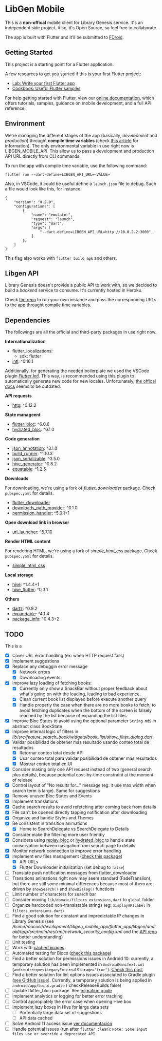 # LibGen Mobile

This is a **non-offical** mobile client for Library Genesis service. It's an independent side project. Also, it's Open Source, so feel free to collaborate.

The app is built with Flutter and it'll be submitted to [FDroid](https://f-droid.org).

## Getting Started

This project is a starting point for a Flutter application.

A few resources to get you started if this is your first Flutter project:

- [Lab: Write your first Flutter app](https://flutter.dev/docs/get-started/codelab)
- [Cookbook: Useful Flutter samples](https://flutter.dev/docs/cookbook)

For help getting started with Flutter, view our
[online documentation](https://flutter.dev/docs), which offers tutorials,
samples, guidance on mobile development, and a full API reference.

## Environment

We're managing the different stages of the app (basically, *development* and *production*) throught **compile time variables** (check [this article](https://binary-studio.com/2020/06/23/flutter-3/) for information). The only environmental variable in use right now is LIBGEN_MOBILE_API. This allow us to pass a development and production API URL directly from CLI commands.

To run the app with compile time variable, use the following command:

`flutter run --dart-define=LIBGEN_API_URL=<VALUE>`

Also, in VSCode, it could be useful define a `launch.json` file to debug. Such a file would look like this, for instance:

```
{
    "version": "0.2.0",
    "configurations": [
        {
            "name": "emulator",
            "request": "launch",
            "type": "dart",
            "args": [
                "--dart-define=LIBGEN_API_URL=http://10.0.2.2:3000",
            ]
        },
    ]
}
```

This flag also works with `flutter build apk` and others.

## Libgen API

Library Genesis doesn't provide a public API to work with, so we decided to build a *backend* service to consume. It's currently hosted in Heroku.

Check [the repo](https://github.com/manuelvargastapia/libgen_api/tree/master) to run your own instance and pass the corresponding URLs to the app throught compile time variables.

## Dependencies

The followings are all the official and third-party packages in use right now.

**Internationalization**

  - flutter_localizations:
    - sdk: flutter
  - [intl](https://pub.dev/packages/intl): ^0.16.1

Additionally, for generating the needed boilerplate we used the VSCode plugin [*Flutter Intl*](https://marketplace.visualstudio.com/items?itemName=localizely.flutter-intl). This way, is recommended using this plugin to automatically generate new code for new locales. Unfortunately, [the offical docs](https://flutter.dev/docs/development/accessibility-and-localization/internationalization) seems to be outdated.

**API requests**

  - [http](https://pub.dev/packages/http): ^0.12.2

**State manageent**

  - [flutter_bloc](https://pub.dev/packages/flutter_bloc): ^6.0.6
  - [hydrated_bloc](https://pub.dev/packages/hydrated_bloc): ^6.1.0

**Code generation**

  - [json_annotation](https://pub.dev/packages/json_annotation): ^3.1.0
  - [build_runner](https://pub.dev/packages/build_runner): ^1.10.3
  - [json_serializable](https://pub.dev/packages/json_serializable): ^3.5.0
  - [hive_generator](https://pub.dev/packages/hive_generator): ^0.8.2
  - [equatable](https://pub.dev/packages/equatable): ^1.2.5

**Downloads**

For downloading, we're using a fork of *flutter_downloader* package. Check `pubspec.yaml` for details.

  - [flutter_downloader](https://pub.dev/packages/flutter_downloader)
  - [downloads_path_provider](https://pub.dev/packages/downloads_path_provider): ^0.1.0
  - [permission_handler](https://pub.dev/packages/permission_handler): ^5.0.1+1
  
**Open download link in browser**

  - [url_launcher](https://pub.dev/packages/url_launcher): ^5.7.10

**Render HTML content**

For rendering HTML, we're using a fork of *simple_html_css* package. Check `pubspec.yaml` for details.

  - [simple_html_css](https://pub.dev/packages/simple_html_css)

**Local storage**

  - [hive](https://pub.dev/packages/hive): ^1.4.4+1
  - [hive_flutter](https://pub.dev/packages/hive_flutter): ^0.3.1

**Others**

  - [dartz](https://pub.dev/packages/dartz): ^0.9.2
  - [expandable](https://pub.dev/packages/expandable): ^4.1.4
  - [package_info](https://pub.dev/packages/package_info): ^0.4.3+2


## TODO

This is a 

- [x] Cover URL error handling (ex: when HTTP request fails)
- [x] Implement suggestions
- [x] Replace any debuggin error message
  - [x] Network errors
  - [x] Downloading events
- [x] Improve lazy loading of fetching books:
  - [x] Currently only show a SnackBar without proper feedback about what's going on with the loading, leading to bad experience.
  - [x] Clean current book list displayed before execute another query
  - [x] Handle properly the case when there are no more books to fetch, to avoid fetching duplicates when the bottom of the screen is falsely reached by the list because of expanding the list tiles
- [x] Improve Bloc States to avoid using the optional parameter `String md5` in abstract class BookState
- [x] Improve internal logic of filters in *lib/src/feature_search_book/widgets/book_list/show_filter_dialog.dart*
- [x] Validar posibilidad de obtener más resultado usando conteo total de resultados
  - [x] Retornar conteo total desde API
  - [x] Usar conteo total para validar posibilidad de obtener más resultados
  - [x] Mostrar conteo total en UI
- [x] Consider making only one API request instead of two (general search plus details), because potential cost-by-time constraint at the moment of release
- [x] Control layout of "No results for..." message (eg: it use max width when search term is large). Same for suggestions
- [x] Remove unused Bloc States and Events
- [x] Implement translations
- [x] Cache search results to avoid refetching after coming back from details
- [x] File can't be opened directly tapping notification after downloading
- [x] Organize and handle Styles and Themes
- [x] Be consistent in transition animations
  - [x] Home to SearchDelegate vs SearchDelegate to Details
- [x] Consider make the filtering more user friendly
- [x] Considera using [replay_bloc](https://pub.dev/packages/replay_bloc) or [hydrated_bloc](https://pub.dev/packages/hydrated_bloc) to handle state conservation between navigation from search page to details
- [x] Monitor network connection to improve error handling
- [x] Implement env files management ([check this package](https://pub.dev/packages/envify))
  - [x] API URLs
  - [x] Flutter Downloader initialization (set debug to `false`)
- [ ] Translate push notification messages from flutter_downloader
- [ ] Transitions animations right now may seem standard (FadeTransiion), but there are still some minimal differences because most of them are driven by `showSearch()` and `showDialog()` functions
- [ ] Limit number of characters for search bar
- [ ] Consider moving `lib/domain/filters_extensions,dart` to `global` folder
- [ ] Organize hardcoded non-translatable strings (eg: `displayAPILabel` in `filters_extensions.dart`)
- [ ] Find a good solution for constant and impredictable IP changes in Library Genesis (see _/home/manuel/development/libgen_mobile_app/flutter_app/libgen/android/app/src/main/res/xml/network_security_config.xml_ and the [API repo](https://github.com/manuelvargastapia/libgen_api/tree/master) for better understanding)
- [ ] Unit testing
- [ ] Work with [cached images](https://flutter.dev/docs/cookbook/images/cached-images)
- [ ] Automated testing for Blocs ([check this package](https://pub.dev/packages/bloc_test))
- [ ] Find a better solution for permissions issues in Android 10: currently, a temporary solution has been implemented in `AndroidManifext.xml` (`android:requestLegacyExternalStorage="true"`). [Check this post](https://medium.com/@sriramaripirala/android-10-open-failed-eacces-permission-denied-da8b630a89df)
- [ ] Find a better solution for lint options issues associated to Gradle plugin ([see GitHub issue](https://github.com/flutter/flutter/issues/30598)). Currently, a temporary solution is being applied in `android/app/build.gradle` (`checkReleaseBuilds false)
- [ ] Update flutter_bloc package. See [migration guide](https://bloclibrary.dev/#/migration)
- [ ] Implement analytics or logging for better error tracking
- [ ] Control appropiately the error case when opening Hive box
- [ ] Implement lazy boxes in Hive for large data sets
  - [ ] Portentially large data set of suggestions
  - [ ] API data cached
- [ ] Solve Android 11 access issue [ver documentación](https://developer.android.com/about/versions/11/privacy/storage)
- [ ] Handle potential issues (run after `flutter clean`): `Note: Some input files use or override a deprecated API.`